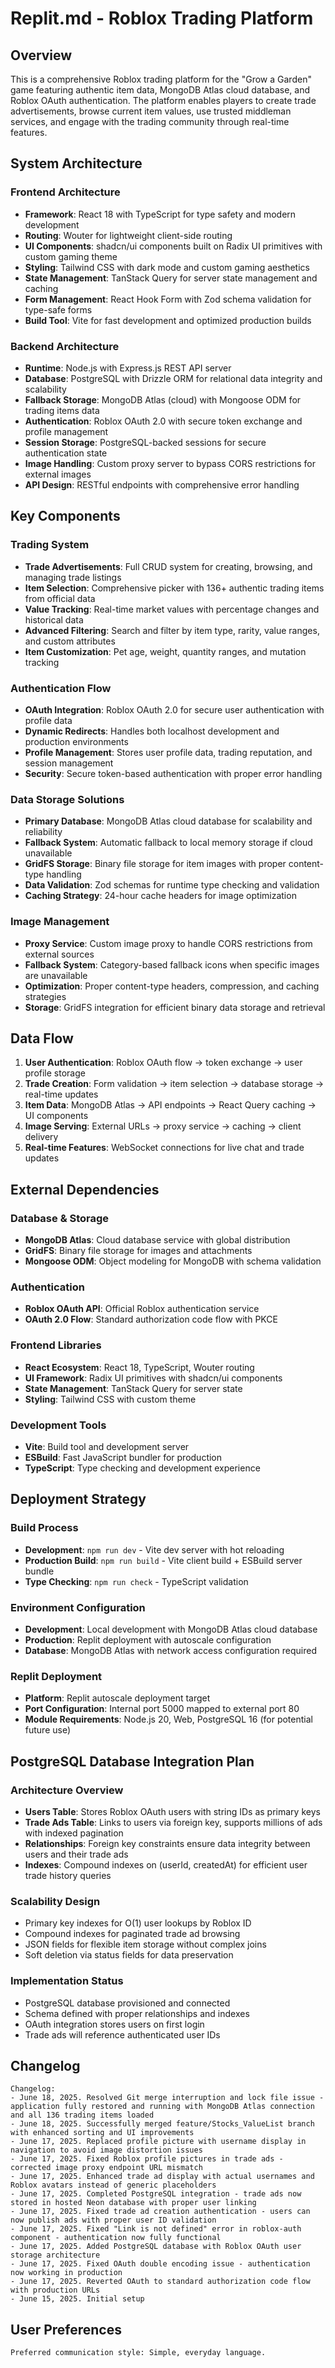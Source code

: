 # Replit.md - Roblox Trading Platform

## Overview

This is a comprehensive Roblox trading platform for the "Grow a Garden" game featuring authentic item data, MongoDB Atlas cloud database, and Roblox OAuth authentication. The platform enables players to create trade advertisements, browse current item values, use trusted middleman services, and engage with the trading community through real-time features.

## System Architecture

### Frontend Architecture
- **Framework**: React 18 with TypeScript for type safety and modern development
- **Routing**: Wouter for lightweight client-side routing
- **UI Components**: shadcn/ui components built on Radix UI primitives with custom gaming theme
- **Styling**: Tailwind CSS with dark mode and custom gaming aesthetics
- **State Management**: TanStack Query for server state management and caching
- **Form Management**: React Hook Form with Zod schema validation for type-safe forms
- **Build Tool**: Vite for fast development and optimized production builds

### Backend Architecture
- **Runtime**: Node.js with Express.js REST API server
- **Database**: PostgreSQL with Drizzle ORM for relational data integrity and scalability
- **Fallback Storage**: MongoDB Atlas (cloud) with Mongoose ODM for trading items data
- **Authentication**: Roblox OAuth 2.0 with secure token exchange and profile management
- **Session Storage**: PostgreSQL-backed sessions for secure authentication state
- **Image Handling**: Custom proxy server to bypass CORS restrictions for external images
- **API Design**: RESTful endpoints with comprehensive error handling

## Key Components

### Trading System
- **Trade Advertisements**: Full CRUD system for creating, browsing, and managing trade listings
- **Item Selection**: Comprehensive picker with 136+ authentic trading items from official data
- **Value Tracking**: Real-time market values with percentage changes and historical data
- **Advanced Filtering**: Search and filter by item type, rarity, value ranges, and custom attributes
- **Item Customization**: Pet age, weight, quantity ranges, and mutation tracking

### Authentication Flow
- **OAuth Integration**: Roblox OAuth 2.0 for secure user authentication with profile data
- **Dynamic Redirects**: Handles both localhost development and production environments
- **Profile Management**: Stores user profile data, trading reputation, and session management
- **Security**: Secure token-based authentication with proper error handling

### Data Storage Solutions
- **Primary Database**: MongoDB Atlas cloud database for scalability and reliability
- **Fallback System**: Automatic fallback to local memory storage if cloud unavailable
- **GridFS Storage**: Binary file storage for item images with proper content-type handling
- **Data Validation**: Zod schemas for runtime type checking and validation
- **Caching Strategy**: 24-hour cache headers for image optimization

### Image Management
- **Proxy Service**: Custom image proxy to handle CORS restrictions from external sources
- **Fallback System**: Category-based fallback icons when specific images are unavailable
- **Optimization**: Proper content-type headers, compression, and caching strategies
- **Storage**: GridFS integration for efficient binary data storage and retrieval

## Data Flow

1. **User Authentication**: Roblox OAuth flow → token exchange → user profile storage
2. **Trade Creation**: Form validation → item selection → database storage → real-time updates
3. **Item Data**: MongoDB Atlas → API endpoints → React Query caching → UI components
4. **Image Serving**: External URLs → proxy service → caching → client delivery
5. **Real-time Features**: WebSocket connections for live chat and trade updates

## External Dependencies

### Database & Storage
- **MongoDB Atlas**: Cloud database service with global distribution
- **GridFS**: Binary file storage for images and attachments
- **Mongoose ODM**: Object modeling for MongoDB with schema validation

### Authentication
- **Roblox OAuth API**: Official Roblox authentication service
- **OAuth 2.0 Flow**: Standard authorization code flow with PKCE

### Frontend Libraries
- **React Ecosystem**: React 18, TypeScript, Wouter routing
- **UI Framework**: Radix UI primitives with shadcn/ui components
- **State Management**: TanStack Query for server state
- **Styling**: Tailwind CSS with custom theme

### Development Tools
- **Vite**: Build tool and development server
- **ESBuild**: Fast JavaScript bundler for production
- **TypeScript**: Type checking and development experience

## Deployment Strategy

### Build Process
- **Development**: `npm run dev` - Vite dev server with hot reloading
- **Production Build**: `npm run build` - Vite client build + ESBuild server bundle
- **Type Checking**: `npm run check` - TypeScript validation

### Environment Configuration
- **Development**: Local development with MongoDB Atlas cloud database
- **Production**: Replit deployment with autoscale configuration
- **Database**: MongoDB Atlas with network access configuration required

### Replit Deployment
- **Platform**: Replit autoscale deployment target
- **Port Configuration**: Internal port 5000 mapped to external port 80
- **Module Requirements**: Node.js 20, Web, PostgreSQL 16 (for potential future use)

## PostgreSQL Database Integration Plan

### Architecture Overview
- **Users Table**: Stores Roblox OAuth users with string IDs as primary keys
- **Trade Ads Table**: Links to users via foreign key, supports millions of ads with indexed pagination
- **Relationships**: Foreign key constraints ensure data integrity between users and their trade ads
- **Indexes**: Compound indexes on (userId, createdAt) for efficient user trade history queries

### Scalability Design
- Primary key indexes for O(1) user lookups by Roblox ID
- Compound indexes for paginated trade ad browsing
- JSON fields for flexible item storage without complex joins
- Soft deletion via status fields for data preservation

### Implementation Status
- PostgreSQL database provisioned and connected
- Schema defined with proper relationships and indexes
- OAuth integration stores users on first login
- Trade ads will reference authenticated user IDs

## Changelog

```
Changelog:
- June 18, 2025. Resolved Git merge interruption and lock file issue - application fully restored and running with MongoDB Atlas connection and all 136 trading items loaded
- June 18, 2025. Successfully merged feature/Stocks_ValueList branch with enhanced sorting and UI improvements
- June 17, 2025. Replaced profile picture with username display in navigation to avoid image distortion issues
- June 17, 2025. Fixed Roblox profile pictures in trade ads - corrected image proxy endpoint URL mismatch
- June 17, 2025. Enhanced trade ad display with actual usernames and Roblox avatars instead of generic placeholders
- June 17, 2025. Completed PostgreSQL integration - trade ads now stored in hosted Neon database with proper user linking
- June 17, 2025. Fixed trade ad creation authentication - users can now publish ads with proper user ID validation
- June 17, 2025. Fixed "Link is not defined" error in roblox-auth component - authentication now fully functional
- June 17, 2025. Added PostgreSQL database with Roblox OAuth user storage architecture
- June 17, 2025. Fixed OAuth double encoding issue - authentication now working in production
- June 17, 2025. Reverted OAuth to standard authorization code flow with production URLs
- June 15, 2025. Initial setup
```

## User Preferences

```
Preferred communication style: Simple, everyday language.
```